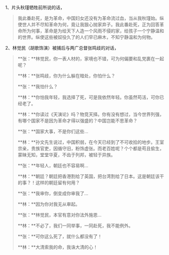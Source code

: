 1、片头秋瑾牺牲前所说的话，

> 我此番赴死，是为革命，中国妇女还没有为革命流过血，当从我秋瑾始。纵使世人并不尽知革命为何，竟让我狠心抛家弃子。我此番赴死，正为回答革命所为何事，革命是为给天下人造一个风雨不侵的家，给孩子一个宁静温和的世界。纵使这些被奴役久了的人们早已麻木，不知宁静温和为何物。

2、林觉民（胡歌饰演）被捕后与两广总督张鸣歧的对话，

>**张：**林觉民，你一表人材的，家境也不错，可为何偏要和乱党裹在一起呢？
>
>**林：**张鸣歧，你为什么躲在暗处，你怕什么？
>
>**张：**我怕什么？
>
>**林：**你怕我年轻，我选择了死，可是我依然年轻。你虽然苟活，可你已经老了。
>
>**林：**你读过《天演论》吗？物竞天择。你有没有想过，当今世界列强，有哪个国家不是因为革命才得以强盛的？中国岂能不思革命？
>
>**张：**国家大事，不是你们这些...
>
>**林：**孙文先生说过，中国积弱，在今天已经到了不可收拾的地步。王室宗亲，贵族官吏，因循守旧，粉饰虚张。而老百姓呢？个个都是苟且偷生，蒙昧无知，堂堂华夏，不齿于列邦，被轻于异族。
>
>**张：**年轻人，朝廷也不容易啊...
>
>**林：**朝廷？朝廷把香港割给了英国，把台湾割给了日本。这是朝廷该干的事？！这样的朝廷留有何用？
>
>**张：**我审你，倒变成你审我了...
>
>**林：**因为你对我无从审起。
>
>**张：**林觉民，本官有意对你法外施恩...
>
>**林：**不必了，我们一同举事，一同赴死，我不能例外。
>
>**张：**可你这么死了，就什么都没有了！
>
>**林：**大清索我的命，我诛大清的心！